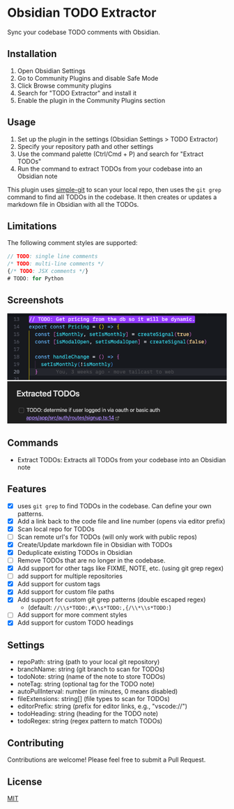# Obsidian TODO Extractor

Sync your codebase TODO comments with Obsidian.

## Installation

1. Open Obsidian Settings
2. Go to Community Plugins and disable Safe Mode
3. Click Browse community plugins
4. Search for "TODO Extractor" and install it
5. Enable the plugin in the Community Plugins section

## Usage

1. Set up the plugin in the settings (Obsidian Settings > TODO Extractor)
2. Specify your repository path and other settings
3. Use the command palette (Ctrl/Cmd + P) and search for "Extract TODOs"
4. Run the command to extract TODOs from your codebase into an Obsidian note

This plugin uses [simple-git](https://github.com/steveukx/git-js) to scan your local repo, then uses the `git grep` command to find all TODOs in the codebase. It then creates or updates a markdown file in Obsidian with all the TODOs.

## Limitations

The following comment styles are supported:

```ts
// TODO: single line comments
/* TODO: multi-line comments */
{/* TODO: JSX comments */}
# TODO: for Python
```

## Screenshots

![TODO comment in codebase](./screenshots/extracted-todo-in-codebase.png)
![Extracted TODO in Obsidian](./screenshots/extracted-todo-in-obsidian.png)

## Commands

- Extract TODOs: Extracts all TODOs from your codebase into an Obsidian note

## Features

- [x] uses `git grep` to find TODOs in the codebase. Can define your own patterns.
- [x] Add a link back to the code file and line number (opens via editor prefix)
- [x] Scan local repo for TODOs
- [ ] Scan remote url's for TODOs (will only work with public repos)
- [x] Create/Update markdown file in Obsidian with TODOs
- [x] Deduplicate existing TODOs in Obsidian
- [ ] Remove TODOs that are no longer in the codebase.
- [x] Add support for other tags like FIXME, NOTE, etc. (using git grep regex)
- [ ] add support for multiple repositories
- [x] Add support for custom tags
- [x] Add support for custom file paths
- [x] Add support for custom git grep patterns (double escaped regex)
  - (default: `//\\s*TODO:,#\\s*TODO:,{/\\*\\s*TODO:`)
- [ ] Add support for more comment styles
- [x] Add support for custom TODO headings

## Settings

- repoPath: string (path to your local git repository)
- branchName: string (git branch to scan for TODOs)
- todoNote: string (name of the note to store TODOs)
- noteTag: string (optional tag for the TODO note)
- autoPullInterval: number (in minutes, 0 means disabled)
- fileExtensions: string[] (file types to scan for TODOs)
- editorPrefix: string (prefix for editor links, e.g., "vscode://")
- todoHeading: string (heading for the TODO note)
- todoRegex: string (regex pattern to match TODOs)

## Contributing

Contributions are welcome! Please feel free to submit a Pull Request.

## License

[MIT](LICENSE)
